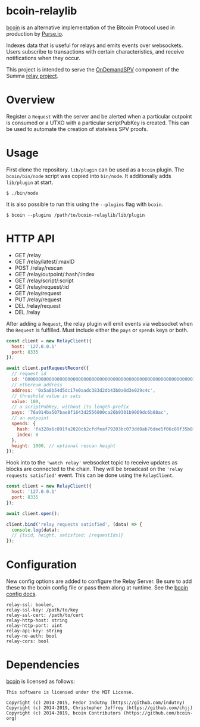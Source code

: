 # bcoin-relaylib

[bcoin](https://github.com/bcoin-org/bcoin) is an alternative implementation
of the Bitcoin Protocol used in production by [Purse.io](https://purse.io).

Indexes data that is useful for relays and emits events over websockets. Users
subscribe to transactions with certain characteristics, and receive
notifications when they occur.

This project is intended to serve the [OnDemandSPV](
https://github.com/summa-tx/relays/blob/master/solidity/contracts/OnDemandSPV.sol)
component of the Summa [relay project](https://github.com/summa-tx/relays).

# Overview

Register a `Request` with the server and be alerted when a particular
outpoint is consumed or a UTXO with a particular scriptPubKey is created.
This can be used to automate the creation of stateless SPV proofs.

# Usage

First clone the repository. `lib/plugin` can be used as
a `bcoin` plugin. The `bcoin/bin/node` script was copied
into `bin/node`. It additionally adds `lib/plugin` at
start.

```
$ ./bin/node
```

It is also possible to run this using the `--plugins`
flag with `bcoin`.

```
$ bcoin --plugins /path/to/bcoin-relaylib/lib/plugin
```

# HTTP API

- GET /relay
- GET /relay/latest/:maxID
- POST /relay/rescan
- GET /relay/outpoint/:hash/:index
- GET /relay/script/:script
- GET /relay/request/:id
- GET /relay/request
- PUT /relay/request
- DEL /relay/request
- DEL /relay

After adding a `Request`, the relay plugin will emit events via websocket when
the `Request` is fulfilled. Must include either the `pays` or `spends` keys or
both.

```js
const client = new RelayClient({
  host: '127.0.0.1'
  port: 8335
});

await client.putRequestRecord({
  // request id
  id: '0000000000000000000000000000000000000000000000000000000000000001',
  // ethereum address
  address: '0x5a0b54d5dc17e0aadc383d2db43b0a0d3e029c4c',
  // threshold value in sats
  value: 100,
  // a scriptPubKey, without its length-prefix
  pays: '76a914ba507bae8f1643d2556000ca26b9301b9069dc6b88ac',
  // an outpoint
  spends: {
    hash: 'fa328a6c891fa2020cb2cfdfeaf79203bc073dd0ab76dee5f06c89f35b8f6dd4',
    index: 0
  },
  height: 1000, // optional rescan height
});
```

Hook into to the `'watch relay'` websocket topic to receive
updates as blocks are connected to the chain. They will be
broadcast on the `'relay requests satisfied'` event.
This can be done using the `RelayClient`.

```js
const client = new RelayClient({
  host: '127.0.0.1'
  port: 8335
});

await client.open();

client.bind('relay requests satisfied', (data) => {
  console.log(data);
  // {txid, height, satisfied: [requestIds]}
});
```

# Configuration

New config options are added to configure the Relay Server.
Be sure to add these to the bcoin config file or pass them
along at runtime. See the [bcoin config docs](https://github.com/bcoin-org/bcoin/blob/master/docs/configuration.md).

```
relay-ssl: boolen,
relay-ssl-key: /path/to/key
relay-ssl-cert: /path/to/cert
relay-http-host: string
relay-http-port: uint
relay-api-key: string
relay-no-auth: bool
relay-cors: bool
```

# Dependencies

[bcoin](https://github.com/bcoin-org/bcoin) is licensed as follows:

```
This software is licensed under the MIT License.

Copyright (c) 2014-2015, Fedor Indutny (https://github.com/indutny)
Copyright (c) 2014-2019, Christopher Jeffrey (https://github.com/chjj)
Copyright (c) 2014-2019, bcoin Contributors (https://github.com/bcoin-org)
```
